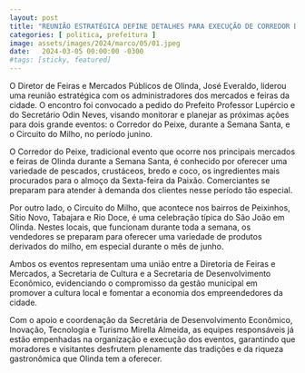 ```yaml
---
layout: post
title: "REUNIÃO ESTRATÉGICA DEFINE DETALHES PARA EXECUÇÃO DE CORREDOR DO PEIXE E CIRCUITO DO MILHO."
categories: [ politica, prefeitura ]
image: assets/images/2024/marco/05/01.jpeg
date:   2024-03-05 00:00:00 -0300
#tags: [sticky, featured]
---
```

O Diretor de Feiras e Mercados Públicos de Olinda, José Everaldo, liderou uma reunião estratégica com os administradores dos mercados e feiras da cidade. O encontro foi convocado a pedido do Prefeito Professor Lupércio e do Secretário Odin Neves, visando monitorar e planejar as próximas ações para dois grande eventos: o Corredor do Peixe, durante a Semana Santa, e o Circuito do Milho, no período junino.

O Corredor do Peixe, tradicional evento que ocorre nos principais mercados e feiras de Olinda durante a Semana Santa, é conhecido por oferecer uma variedade de pescados, crustáceos, bredo e coco, os ingredientes mais procurados para o almoço da Sexta-feira da Paixão. Comerciantes se preparam para atender à demanda dos clientes nesse período tão especial.

Por outro lado, o Circuito do Milho, que acontece nos bairros de Peixinhos, Sítio Novo, Tabajara e Rio Doce, é uma celebração típica do São João em Olinda. Nestes locais, que funcionam durante toda a semana, os vendedores se preparam para oferecer uma variedade de produtos derivados do milho, em especial durante o mês de junho.

Ambos os eventos representam uma união entre a Diretoria de Feiras e Mercados, a Secretaria de Cultura e a Secretaria de Desenvolvimento Econômico, evidenciando o compromisso da gestão municipal em promover a cultura local e fomentar a economia dos empreendedores da cidade.

Com o apoio e coordenação da Secretária de Desenvolvimento Econômico, Inovação, Tecnologia e Turismo Mirella Almeida, as equipes responsáveis já estão empenhadas na organização e execução dos eventos, garantindo que moradores e visitantes desfrutem plenamente das tradições e da riqueza gastronômica que Olinda tem a oferecer.